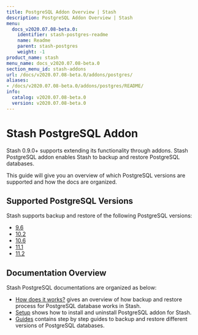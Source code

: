 ```yaml
---
title: PostgreSQL Addon Overview | Stash
description: PostgreSQL Addon Overview | Stash
menu:
  docs_v2020.07.08-beta.0:
    identifier: stash-postgres-readme
    name: Readme
    parent: stash-postgres
    weight: -1
product_name: stash
menu_name: docs_v2020.07.08-beta.0
section_menu_id: stash-addons
url: /docs/v2020.07.08-beta.0/addons/postgres/
aliases:
- /docs/v2020.07.08-beta.0/addons/postgres/README/
info:
  catalog: v2020.07.08-beta.0
  version: v2020.07.08-beta.0
---
```


# Stash PostgreSQL Addon

Stash 0.9.0+ supports extending its functionality through addons. Stash PostgreSQL addon enables Stash to backup and restore PostgreSQL databases.

This guide will give you an overview of which PostgreSQL versions are supported and how the docs are organized.

## Supported PostgreSQL Versions

Stash supports backup and restore of the following PostgreSQL versions:

- [9.6](/docs/v2020.07.08-beta.0/addons/postgres/guides/9.6/standalone)
- [10.2](/docs/v2020.07.08-beta.0/addons/postgres/guides/10.2/standalone)
- [10.6](/docs/v2020.07.08-beta.0/addons/postgres/guides/10.6/standalone)
- [11.1](/docs/v2020.07.08-beta.0/addons/postgres/guides/11.1/standalone)
- [11.2](/docs/v2020.07.08-beta.0/addons/postgres/guides/11.2/standalone)

## Documentation Overview

Stash PostgreSQL documentations are organized as below:

- [How does it works?](/docs/v2020.07.08-beta.0/addons/postgres/overview) gives an overview of how backup and restore process for PostgreSQL database works in Stash.
- [Setup](/docs/v2020.07.08-beta.0/addons/postgres/setup/install) shows how to install and uninstall PostgreSQL addon for Stash.
- [Guides](/docs/v2020.07.08-beta.0/addons/postgres/guides/11.2/standalone) contains step by step guides to backup and restore different versions of PostgreSQL databases.

